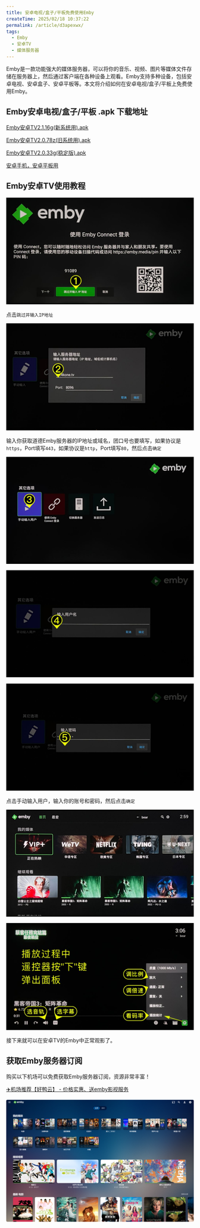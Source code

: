 ```yaml
---
title: 安卓电视/盒子/平板免费使用Emby
createTime: 2025/02/18 10:37:22
permalink: /article/d3apexwx/
tags:
  - Emby
  - 安卓TV
  - 媒体服务器
---
```


Emby是一款功能强大的媒体服务器，可以将你的音乐、视频、图片等媒体文件存储在服务器上，然后通过客户端在各种设备上观看。Emby支持多种设备，包括安卓电视、安卓盒子、安卓平板等。本文将介绍如何在安卓电视/盒子/平板上免费使用Emby。

<!-- more -->

## Emby安卓电视/盒子/平板 .apk 下载地址

[Emby安卓TV2.1.16g(新系统用).apk](https://cdn1.s0559.com/apk/Emby%E5%AE%89%E5%8D%93TV2.1.16g(%E6%96%B0%E7%B3%BB%E7%BB%9F%E7%94%A8).apk)

[Emby安卓TV2.0.78z(旧系统用).apk](https://cdn1.s0559.com/apk/Emby%E5%AE%89%E5%8D%93TV2.0.78z(%E6%97%A7%E7%B3%BB%E7%BB%9F%E7%94%A8).apk)

[Emby安卓TV2.0.33g(稳定版).apk](https://cdn1.s0559.com/apk/Emby%E5%AE%89%E5%8D%93TV2.0.33g(%E7%A8%B3%E5%AE%9A%E7%89%88).apk)

[安卓手机，安卓平板用 ](https://emby999.com/Wap/index-3.html)

## Emby安卓TV使用教程

![Emby安卓TV使用教程](images/安卓TV使用免费Emby/image.png)

点击`跳过并输入IP地址`

![Emby安卓TV使用教程](images/安卓TV使用免费Emby/image-1.png)

输入你获取道德Emby服务器的IP地址或域名，团口号也要填写，如果协议是`https`，Port填写`443`，如果协议是`http`，Port填写`80`，然后点击`确定`

![Emby安卓TV使用教程](images/安卓TV使用免费Emby/image-2.png)

![Emby安卓TV使用教程](images/安卓TV使用免费Emby/image-3.png)

![Emby安卓TV使用教程](images/安卓TV使用免费Emby/image-4.png)

点击手动输入用户，输入你的账号和密码，然后点击`确定`

![Emby安卓TV使用教程](images/安卓TV使用免费Emby/image-5.png)

![Emby安卓TV使用教程](images/安卓TV使用免费Emby/image-6.png)

接下来就可以在安卓TV的Emby中正常观影了。

## 获取Emby服务器订阅

购买以下机场可以免费获取Emby服务器订阅，资源非常丰富！

[✈️机场推荐【好鸭云】 - 价格实惠、送emby影视服务](/article/73dnyy9a/)

![Emby安卓TV使用教程](images/安卓TV使用免费Emby/image-7.png)
